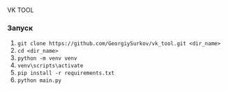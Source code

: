 VK TOOL

### Запуск
1. `git clone https://github.com/GeorgiySurkov/vk_tool.git <dir_name>`
2. `cd <dir_name>`
3. `python -m venv venv`
4. `venv\scripts\activate`
5. `pip install -r requirements.txt`
6. `python main.py`
